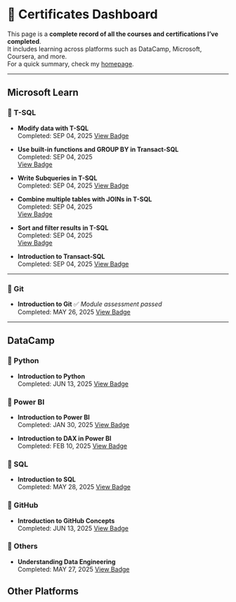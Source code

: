 # 📜 Certificates Dashboard

This page is a **complete record of all the courses and certifications I’ve completed**.  
It includes learning across platforms such as DataCamp, Microsoft, Coursera, and more.  
For a quick summary, check my [homepage](index.md).

---

## Microsoft Learn

### 🔹 T-SQL
- **Modify data with T-SQL**  
  Completed: SEP 04, 2025
  [View Badge](https://learn.microsoft.com/api/achievements/share/en-us/Crystal-3070/VJAXSJKM?sharingId=2F302E09746A9BD0)

- **Use built-in functions and GROUP BY in Transact-SQL**  
  Completed: SEP 04, 2025  
  [View Badge](https://learn.microsoft.com/api/achievements/share/en-us/Crystal-3070/8Z9GVZFW?sharingId=2F302E09746A9BD0)

- **Write Subqueries in T-SQL**  
  Completed: SEP 04, 2025 
  [View Badge](https://learn.microsoft.com/api/achievements/share/en-us/Crystal-3070/ZBYNJBV2?sharingId=2F302E09746A9BD0)

- **Combine multiple tables with JOINs in T-SQL**  
  Completed: SEP 04, 2025  
  [View Badge](https://learn.microsoft.com/api/achievements/share/en-us/Crystal-3070/9YLTAXGU?sharingId=2F302E09746A9BD0)

- **Sort and filter results in T-SQL**  
  Completed: SEP 04, 2025  
  [View Badge](https://learn.microsoft.com/api/achievements/share/en-us/Crystal-3070/8Z9GV79W?sharingId=2F302E09746A9BD0)

- **Introduction to Transact-SQL**  
  Completed: SEP 04, 2025
  [View Badge](https://learn.microsoft.com/api/achievements/share/en-us/Crystal-3070/URGS7YS3?sharingId=2F302E09746A9BD0)

---

### 🔹 Git
- **Introduction to Git** ✅ *Module assessment passed*  
  Completed: MAY 26, 2025
  [View Badge](https://learn.microsoft.com/api/achievements/share/en-us/Crystal-3070/BCH6LA8D?sharingId=2F302E09746A9BD0)

---

## DataCamp

### 🔹 Python

- **Introduction to Python**  
  Completed: JUN 13, 2025
  [View Badge](https://www.datacamp.com/completed/statement-of-accomplishment/course/ddfac39325a8b06eeb762360fcf0d2929e4f1ebf)

### 🔹 Power BI

- **Introduction to Power BI**  
  Completed: JAN 30, 2025
  [View Badge](https://www.datacamp.com/completed/statement-of-accomplishment/course/f49ca8d394d76c101892693c6762ea668b9403ee)
  
- **Introduction to DAX in Power BI**  
  Completed: FEB 10, 2025
  [View Badge](https://www.datacamp.com/completed/statement-of-accomplishment/course/b75fcdd9d36dc840f66728ea326fb88e4928ffbb)

### 🔹 SQL

- **Introduction to SQL**  
  Completed: MAY 28, 2025
  [View Badge](https://www.datacamp.com/completed/statement-of-accomplishment/course/c3ee00a62366c552b49a121c4cc684a0230e0abd)

### 🔹 GitHub

- **Introduction to GitHub Concepts**  
  Completed: JUN 13, 2025
  [View Badge](https://www.datacamp.com/completed/statement-of-accomplishment/course/f2f712d27f5141c6192a4e490bebfbfaa18102ed)
  
### 🔹 Others

- **Understanding Data Engineering**  
  Completed: MAY 27, 2025
  [View Badge](https://www.datacamp.com/completed/statement-of-accomplishment/course/1751df2f7f62a74725c1056188a9197213e08f2f)


## Other Platforms
 
